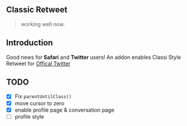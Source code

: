Classic Retweet
------
> working well now.

## Introduction
Good news for __Safari__ and __Twitter__ users!
An addon enables Classi Style Retweet for [Offical Twitter](https://twitter.com)

## TODO
- [x] Fix `parentUntilClass()`
- [x] move cursor to zero
- [x] enable profile page & conversation page
- [ ] profile style
